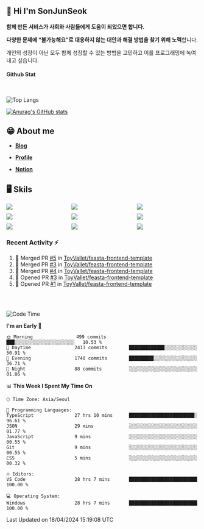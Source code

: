 ## 👋 Hi I'm SonJunSeok

**함께 만든 서비스가 사회와 사람들에게 도움이 되었으면 합니다.** 

**다양한 문제에 “불가능해요”로 대응하지 않는 대안과 해결 방법을 찾기 위해 노력**합니다. 

개인의 성장이 아닌 모두 함께 성장할 수 있는 방법을 고민하고 이를 프로그래밍에 녹여내고 싶습니다.

#### Github Stat
<div style="margin-top:50px;">

![Top Langs](https://github-readme-stats.vercel.app/api/top-langs/?username=kd02109&layout=compact&bg_color=dbf4ff&title_color=67adcc&text_color=67adcc&hide_border=true&show_icons=true&icon_color=67adcc&rank_icon=github&count_private=true&card_width=400px&card_height=300px)

[![Anurag's GitHub stats](https://github-readme-stats.vercel.app/api?username=kd02109&bg_color=dbf4ff&title_color=67adcc&text_color=67adcc&hide_border=true&show_icons=true&icon_color=67adcc&rank_icon=github&count_private=true&card_width=250px)](https://github.com/anuraghazra/github-readme-stats)


</div>



## 😁 About me
-  <a href="https://sonblog.vercel.app/" target="_blank"><strong>Blog</strong></a>

-  <a href="https://nostalgic-marquis-7af.notion.site/Frontend-Engineer-ec9b6e38c7824e7fb7f6fca4fc8564a5?pvs=74" target="_blank"><strong>Profile</strong></a>

-  <a href="https://nostalgic-marquis-7af.notion.site/Front-End-f0f3b7fcec3045c482c1cd33dfcf2abc?pvs=74" target="_blank"><strong>Notion</strong></a>

## 🖥️ Skils


<div style="display:grid; grid-template-rows:repeat(3, 1fr); grid-template-columns:repeat(3, 1fr); gap:10px">
  <img src="https://img.shields.io/badge/javascript-F7DF1E?style=flat-square&logo=javascript&logoColor=black"> 
  <img src="https://img.shields.io/badge/typescript-3178C6?style=flat-square&logo=typescript&logoColor=white"/>
  <img src="https://img.shields.io/badge/react-61DAFB?style=flat-square&logo=react&logoColor=black"/>
  <img src="https://img.shields.io/badge/redux-764ABC?style=flat-square&logo=redux&logoColor=white"/>
  <img src="https://img.shields.io/badge/styledcomponents-DB7093?style=flat-square&logo=styledcomponents&logoColor=white"/>
  <img src="https://img.shields.io/badge/tailwindcss-06B6D4?style=flat-square&logo=tailwindcss&logoColor=white"/>
  <img src="https://img.shields.io/badge/reactquery-FF4154?style=flat-square&logo=reactquery&logoColor=white"/>
  <img src="https://img.shields.io/badge/Next.js-B4B4DC?style=flat&logo=Next.js&logoColor=black"/>
  <img src="https://img.shields.io/badge/reactrouter-CA4245?style=flat-square&logo=reactrouter&logoColor=white"/>
</div>

### Recent Activity :zap:
<!--START_SECTION:activity-->
1. 🎉 Merged PR [#5](https://github.com/ToyVallet/feasta-frontend-template/pull/5) in [ToyVallet/feasta-frontend-template](https://github.com/ToyVallet/feasta-frontend-template)
2. 🎉 Merged PR [#3](https://github.com/ToyVallet/feasta-frontend-template/pull/3) in [ToyVallet/feasta-frontend-template](https://github.com/ToyVallet/feasta-frontend-template)
3. 🎉 Merged PR [#4](https://github.com/ToyVallet/feasta-frontend-template/pull/4) in [ToyVallet/feasta-frontend-template](https://github.com/ToyVallet/feasta-frontend-template)
4. 💪 Opened PR [#3](https://github.com/ToyVallet/feasta-frontend-template/pull/3) in [ToyVallet/feasta-frontend-template](https://github.com/ToyVallet/feasta-frontend-template)
5. 💪 Opened PR [#1](https://github.com/ToyVallet/feasta-frontend-template/pull/1) in [ToyVallet/feasta-frontend-template](https://github.com/ToyVallet/feasta-frontend-template)
<!--END_SECTION:activity-->

<br/>
<br/>

<!--START_SECTION:waka-->
![Code Time](http://img.shields.io/badge/Code%20Time-1%2C619%20hrs%2015%20mins-blue)

**I'm an Early 🐤** 

```text
🌞 Morning                499 commits         ███░░░░░░░░░░░░░░░░░░░░░░   10.53 % 
🌆 Daytime                2413 commits        █████████████░░░░░░░░░░░░   50.91 % 
🌃 Evening                1740 commits        █████████░░░░░░░░░░░░░░░░   36.71 % 
🌙 Night                  88 commits          ░░░░░░░░░░░░░░░░░░░░░░░░░   01.86 % 
```


📊 **This Week I Spent My Time On** 

```text
🕑︎ Time Zone: Asia/Seoul

💬 Programming Languages: 
TypeScript               27 hrs 10 mins      ████████████████████████░   96.61 % 
JSON                     29 mins             ░░░░░░░░░░░░░░░░░░░░░░░░░   01.77 % 
JavaScript               9 mins              ░░░░░░░░░░░░░░░░░░░░░░░░░   00.55 % 
Git                      9 mins              ░░░░░░░░░░░░░░░░░░░░░░░░░   00.55 % 
CSS                      5 mins              ░░░░░░░░░░░░░░░░░░░░░░░░░   00.32 % 

🔥 Editors: 
VS Code                  28 hrs 7 mins       █████████████████████████   100.00 % 

💻 Operating System: 
Windows                  28 hrs 7 mins       █████████████████████████   100.00 % 
```


 Last Updated on 18/04/2024 15:19:08 UTC
<!--END_SECTION:waka-->
